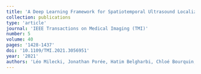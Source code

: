 ```yaml
---
title: 'A Deep Learning Framework for Spatiotemporal Ultrasound Localization Microscopy'
collection: publications
type: 'article'
journal: 'IEEE Transactions on Medical Imaging (TMI)'
number: 5
volume: 40
pages: '1428-1437'
doi: '10.1109/TMI.2021.3056951'
year: '2021'
authors: 'Léo Milecki, Jonathan Porée, Hatim Belgharbi, Chloé Bourquin, Rafat Damseh, Patrick Delafontaine-Martel, Frédéric Lesage, Maxime Gasse, Jean Provost'
---
```


